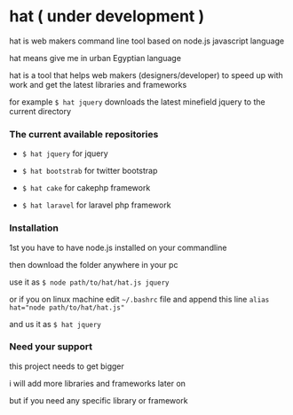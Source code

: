 hat ( under development )
=========================

hat is web makers command line tool based on node.js javascript language

hat means give me in urban Egyptian language

hat is a tool that helps web makers (designers/developer) to speed up with work and get the latest libraries and frameworks

for example ``$ hat jquery`` downloads the latest minefield jquery to the current directory


### The current available repositories

* ``$ hat jquery`` for jquery

* ``$ hat bootstrab`` for twitter bootstrap

* ``$ hat cake`` for cakephp framework

* ``$ hat laravel`` for laravel php framework

### Installation

1st you have to have node.js installed on your commandline

then download the folder anywhere in your pc

use it as ``$ node path/to/hat/hat.js jquery``

or if you on linux machine edit ``~/.bashrc`` file and append this line ``alias hat="node path/to/hat/hat.js"``

and us it as ``$ hat jquery``

### Need your support
this project needs to get bigger

i will add more libraries and frameworks later on

but if you need any specific library or framework